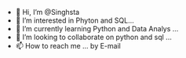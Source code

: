 - 👋 Hi, I’m @Singhsta
- 👀 I’m interested in Phyton and SQL...
- 🌱 I’m currently learning Python and Data Analys ...
- 💞️ I’m looking to collaborate on python and sql ...
- 📫 How to reach me ... by E-mail

<!---
Singhsta/Singhsta is a ✨ special ✨ repository because its `README.md` (this file) appears on your GitHub profile.
You can click the Preview link to take a look at your changes.
--->
